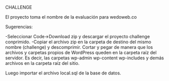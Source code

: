 CHALLENGE

El proyecto toma el nombre de la evaluación para wedoweb.co

Sugerencias:

-Seleccionar Code->Download zip y descargar el proyecto challenge conprimido.
-Copiar el archivo zip en la carpeta de destino del mismo nombre (challenge) y descomprimir. Cortar y pegar de manera que los archivos y carpetas propios de WordPress queden en la carpeta raíz del servidor. Es decir, las carpetas wp-admin wp-content wp-includes y demás archivos en la carpeta raíz del sitio.

Luego importar el archivo local.sql de la base de datos.

